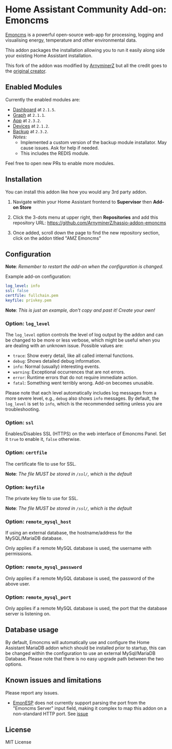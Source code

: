 # Home Assistant Community Add-on: Emoncms

[Emoncms][0] is a powerful open-source web-app for processing, logging and visualising energy, temperature and other environmental data.

This addon packages the installation allowing you to run it easily along side your existing Home Assistant installation.

This fork of the addon was modified by [ArnyminerZ](https://github.com/ArnyminerZ) but all the credit goes to the [original creator](https://github.com/inverse/hassio-addon-emoncms).

## Enabled Modules

Currently the enabled modules are:
* [Dashboard](https://github.com/emoncms/dashboard) at `2.1.5`.
* [Graph](https://github.com/emoncms/graph) at `2.1.1`.
* [App](https://github.com/emoncms/app) at `2.3.2`.
* [Devices](https://github.com/emoncms/device) at `2.1.2`.
* [Backup](https://github.com/emoncms/backup) at `2.3.2`.\
  _Notes:_
  - Implemented a custom version of the backup module installator. May cause issues. Ask for help if needed.
  - This includes the REDIS module.

Feel free to open new PRs to enable more modules.

## Installation

You can install this addon like how you would any 3rd party addon.

1. Navigate within your Home Assistant frontend to __Supervisor__ then __Add-on Store__

2. Click the 3-dots menu at upper right, then __Repositories__ and add this repository URL: https://github.com/ArnyminerZ/hassio-addon-emoncms

3. Once added, scroll down the page to find the new repository section, click on the addon titled "AMZ Emoncms"

## Configuration

__Note__: _Remember to restart the add-on when the configuration is changed._

Example add-on configuration:

```yaml
log_level: info
ssl: false
certfile: fullchain.pem
keyfile: privkey.pem
```

__Note__: _This is just an example, don't copy and past it! Create your own!_

### Option: `log_level`

The `log_level` option controls the level of log output by the addon and can
be changed to be more or less verbose, which might be useful when you are
dealing with an unknown issue. Possible values are:

- `trace`: Show every detail, like all called internal functions.
- `debug`: Shows detailed debug information.
- `info`: Normal (usually) interesting events.
- `warning`: Exceptional occurrences that are not errors.
- `error`: Runtime errors that do not require immediate action.
- `fatal`: Something went terribly wrong. Add-on becomes unusable.

Please note that each level automatically includes log messages from a
more severe level, e.g., `debug` also shows `info` messages. By default,
the `log_level` is set to `info`, which is the recommended setting unless
you are troubleshooting.

### Option: `ssl`

Enables/Disables SSL (HTTPS) on the web interface of Emoncms
Panel. Set it `true` to enable it, `false` otherwise.

### Option: `certfile`

The certificate file to use for SSL.

__Note__: _The file MUST be stored in `/ssl/`, which is the default_

### Option: `keyfile`

The private key file to use for SSL.

__Note__: _The file MUST be stored in `/ssl/`, which is the default_

### Option: `remote_mysql_host`

If using an external database, the hostname/address for the MySQL/MariaDB database.

Only applies if a remote MySQL database is used, the username with permissions.

### Option: `remote_mysql_password`

Only applies if a remote MySQL database is used, the password of the above user.

### Option: `remote_mysql_port`

Only applies if a remote MySQL database is used, the port that the database
server is listening on.

## Database usage

By default, Emoncms will automatically use and configure the Home Assistant
MariaDB addon which should be installed prior to startup, this can be changed
within the configuration to use an external MySql/MariaDB Database. Please note
that there is no easy upgrade path between the two options.

## Known issues and limitations

Please report any issues.

- [EmonESP][1] does not currently support parsing the port from the "Emoncms Server" input field, making it complex to map this addon on a non-standard HTTP port. See [issue][2]

## License

MIT License

[0]: https://emoncms.org/
[1]: https://github.com/openenergymonitor/EmonESP
[2]: https://github.com/inverse/hassio-addon-emoncms/issues/13
